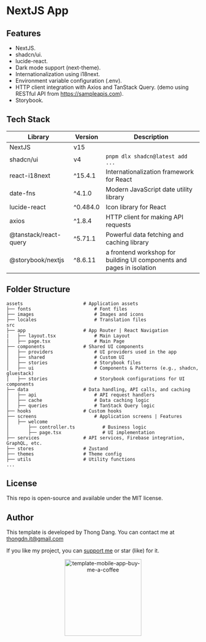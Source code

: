 # NextJS App

## Features

- NextJS.
- shadcn/ui.
- lucide-react.
- Dark mode support (next-theme).
- Internationalization using i18next.
- Environment variable configuration (.env).
- HTTP client integration with Axios and TanStack Query. (demo using RESTful API from https://sampleapis.com).
- Storybook.

## Tech Stack

| Library               | Version  | Description                                                           |
| --------------------- | -------- | --------------------------------------------------------------------- |
| NextJS                | v15      |                                                                       |
| shadcn/ui             | v4       | `pnpm dlx shadcn@latest add ...`                                      |
| react-i18next         | ^15.4.1  | Internationalization framework for React                              |
| date-fns              | ^4.1.0   | Modern JavaScript date utility library                                |
| lucide-react          | ^0.484.0 | Icon library for React                                                |
| axios                 | ^1.8.4   | HTTP client for making API requests                                   |
| @tanstack/react-query | ^5.71.1  | Powerful data fetching and caching library                            |
| @storybook/nextjs     | ^8.6.11  | a frontend workshop for building UI components and pages in isolation |

## Folder Structure

```
assets                      # Application assets
├── fonts                       # Font files
├── images                      # Images and icons
├── locales                     # Translation files
src
├── app                     # App Router | React Navigation
|   ├── layout.tsx              # Main Layout
|   ├── page.tsx                # Main Page
├── components              # Shared UI components
│   ├── providers               # UI providers used in the app
│   ├── shared                  # Custom UI
│   ├── stories                 # Storybook files
│   ├── ui                      # Components & Patterns (e.g., shadcn, gluestack)
│   ├── stories                 # Storybook configurations for UI components
├── data                    # Data handling, API calls, and caching
│   ├── api                     # API request handlers
│   ├── cache                   # Data caching logic
│   ├── queries                 # TanStack Query logic
├── hooks                   # Custom hooks
├── screens                     # Application screens | Features
│   ├── welcome
│       ├── controller.ts          # Business logic
│       ├── page.tsx               # UI implementation
├── services                # API services, Firebase integration, GraphQL, etc.
├── stores                  # Zustand
├── themes                  # Theme config
├── utils                   # Utility functions
...
```

## License

This repo is open-source and available under the MIT license.

## Author

This template is developed by Thong Dang. You can contact me at thongdn.it@gmail.com

If you like my project, you can [support me][buy_me_a_coffee_url] or star (like) for it.

<p align="center">
<img src="https://media.giphy.com/media/hXMGQqJFlIQMOjpsKC/giphy.gif" alt="template-mobile-app-buy-me-a-coffee" style="aspect-ratio:385/405;" width="200" /></p>

[//]: # "reference links"
[buy_me_a_coffee_image_url]: https://media.giphy.com/media/hXMGQqJFlIQMOjpsKC/giphy.gif
[buy_me_a_coffee_url]: https://www.buymeacoffee.com/thongdn.it
